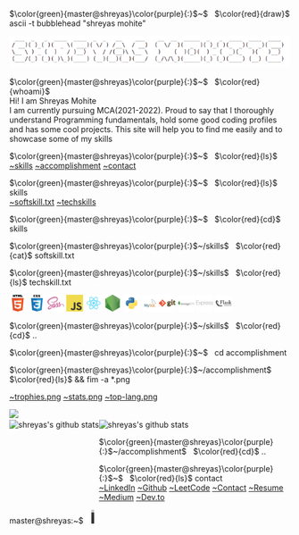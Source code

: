 <!-- - 👋 Hi, I’m @Geeks-Vegeta
- 👀 I’m interested in ...
- 🌱 I’m currently learning ...
- 💞️ I’m looking to collaborate on ...
- 📫 How to reach me ... -->


<!---
Geeks-Vegeta/Geeks-Vegeta is a ✨ special ✨ repository because its `README.md` (this file) appears on your GitHub profile.
You can click the Preview link to take a look at your changes.--->
<!-- $\color{green}{master@shreyas}\color{black}{:}$~$ party mode
\
![vegeta](/Images/dance-vegeta.gif) -->

$\color{green}{master@shreyas}\color{purple}{:}$~$ &nbsp;  $\color{red}{draw}$ ascii -t bubblehead "shreyas mohite"
<div>
<img src="https://github.com/Geeks-Vegeta/Geeks-Vegeta/blob/main/Images/shreyas-removebg-preview.png" />
</div>
                                             

$\color{green}{master@shreyas}\color{purple}{:}$~$ &nbsp; $\color{red}{whoami}$ \
Hi! I am Shreyas Mohite <br> I am currently pursuing MCA(2021-2022). Proud to say that I thoroughly understand Programming fundamentals, hold some good coding profiles and has some cool projects. This site will help you to find me easily and to showcase some of my skills



$\color{green}{master@shreyas}\color{purple}{:}$~$ &nbsp; $\color{red}{ls}$
\
<a href="https://github.com/Geeks-Vegeta">~skills</a> 
<a href="https://github.com/Geeks-Vegeta">~accomplishment</a>
<a href="https://github.com/Geeks-Vegeta">~contact</a>

$\color{green}{master@shreyas}\color{purple}{:}$~$ &nbsp; $\color{red}{ls}$  skills \
<a href="https://github.com/Geeks-Vegeta">~softskill.txt</a> 
<a href="https://github.com/Geeks-Vegeta">~techskills</a> 

$\color{green}{master@shreyas}\color{purple}{:}$~$ &nbsp; $\color{red}{cd}$  skills


$\color{green}{master@shreyas}\color{purple}{:}$~/skills$ &nbsp; $\color{red}{cat}$ softskill.txt

$\color{green}{master@shreyas}\color{purple}{:}$~/skills$ &nbsp; $\color{red}{ls}$ techskill.txt

<code><img height="30" src="https://raw.githubusercontent.com/github/explore/80688e429a7d4ef2fca1e82350fe8e3517d3494d/topics/html/html.png"></code> <code><img height="30" src="https://raw.githubusercontent.com/github/explore/80688e429a7d4ef2fca1e82350fe8e3517d3494d/topics/css/css.png"></code> <code><img height="30" src="https://raw.githubusercontent.com/github/explore/80688e429a7d4ef2fca1e82350fe8e3517d3494d/topics/sass/sass.png"></code> <code><img height="30" src="https://raw.githubusercontent.com/github/explore/80688e429a7d4ef2fca1e82350fe8e3517d3494d/topics/javascript/javascript.png"></code> <code><img height="30"  src="https://raw.githubusercontent.com/github/explore/80688e429a7d4ef2fca1e82350fe8e3517d3494d/topics/react/react.png"></code> <code><img height="30" src="https://raw.githubusercontent.com/github/explore/80688e429a7d4ef2fca1e82350fe8e3517d3494d/topics/nodejs/nodejs.png"></code> <code><img height="30" src="https://raw.githubusercontent.com/github/explore/80688e429a7d4ef2fca1e82350fe8e3517d3494d/topics/python/python.png"></code> <code><img height="30" src="https://raw.githubusercontent.com/github/explore/80688e429a7d4ef2fca1e82350fe8e3517d3494d/topics/mysql/mysql.png"></code><code><img height="30" src="https://raw.githubusercontent.com/github/explore/80688e429a7d4ef2fca1e82350fe8e3517d3494d/topics/git/git.png"></code> <code><img height="30" src="https://raw.githubusercontent.com/github/explore/80688e429a7d4ef2fca1e82350fe8e3517d3494d/topics/mongodb/mongodb.png"></code> <code><img height="30" src="https://raw.githubusercontent.com/github/explore/80688e429a7d4ef2fca1e82350fe8e3517d3494d/topics/express/express.png"></code> <code><img height="30" src="https://raw.githubusercontent.com/github/explore/80688e429a7d4ef2fca1e82350fe8e3517d3494d/topics/flask/flask.png"></code>

$\color{green}{master@shreyas}\color{purple}{:}$~/skills$ &nbsp;  $\color{red}{cd}$ ..

$\color{green}{master@shreyas}\color{purple}{:}$~$ &nbsp;  cd accomplishment

$\color{green}{master@shreyas}\color{purple}{:}$~/accomplishment$ &nbsp;  $\color{red}{ls}$ && fim -a *.png 

<a href="https://github.com/Geeks-Vegeta">~trophies.png</a> 
<a href="https://github.com/Geeks-Vegeta">~stats.png</a>
<a href="https://github.com/Geeks-Vegeta">~top-lang.png</a>
<a href="https://github.com/ryo-ma/github-profile-trophy">
  
  <img width=800 src="https://github-profile-trophy.vercel.app/?username=Geeks-Vegeta&column=8&theme=onedark&no-frame=true"/>
</a>

<div>
<img height="160" align="left" src="https://github-readme-stats.vercel.app/api?username=Geeks-Vegeta&show_icons=true&theme=radical" alt="shreyas's github stats" />
<img src="https://github-readme-stats.vercel.app/api/top-langs/?username=Geeks-Vegeta&layout=compact" alt="shreyas's github stats" />
</div>


$\color{green}{master@shreyas}\color{purple}{:}$~/accomplishment$ &nbsp;  $\color{red}{cd}$ ..

$\color{green}{master@shreyas}\color{purple}{:}$~$ &nbsp; $\color{red}{ls}$ contact
\
<a href="https://www.linkedin.com/in/shreyas-mohite-6855621a5/">~LinkedIn</a> 
<a href="https://github.com/Geeks-Vegeta">~Github</a>
<a href="https://leetcode.com/Geeks-Vegeta/">~LeetCode</a>
<a href="https://github.com/Geeks-Vegeta/Geeks-Vegeta/edit/main/README.md">~Contact</a>
<a href="https://github.com/Geeks-Vegeta/Geeks-Vegeta/edit/main/README.md">~Resume</a>
<a href="https://medium.com/@shreyas_mohite">~Medium</a>
<a href="https://dev.to/geeksvegeta">~Dev.to</a>

<div>
master@shreyas:~$ <img height="25" src="https://github.com/Geeks-Vegeta/Geeks-Vegeta/blob/main/Images/output-onlinegiftools.gif" />
</div>

